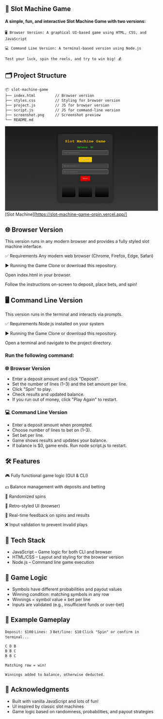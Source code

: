 ## 🎰 Slot Machine Game
#### A simple, fun, and interactive Slot Machine Game with two versions:

`🖥️ Browser Version: A graphical UI-based game using HTML, CSS, and JavaScript`

`💻 Command Line Version: A terminal-based version using Node.js`

`Test your luck, spin the reels, and try to win big! 💰`

## 🗂️ Project Structure
```
📦 slot-machine-game
├── index.html         // Browser version
├── styles.css         // Styling for browser version
├── project.js         // JS for browser version
├── script.js          // JS for command-line version
├── screenshot.png     // Screenshot preview
└── README.md
```
  ![Slot-Machine-Game](img/display.png)
[Slot Machine][https://slot-machine-game-orpin.vercel.app/]

## 🌐 Browser Version
This version runs in any modern browser and provides a fully styled slot machine interface.

✅ Requirements
Any modern web browser (Chrome, Firefox, Edge, Safari)

▶️ Running the Game
Clone or download this repository.

Open index.html in your browser.

Follow the instructions on-screen to deposit, place bets, and spin!

## 🖥️ Command Line Version
This version runs in the terminal and interacts via prompts.

✅ Requirements
Node.js installed on your system

▶️ Running the Game
Clone or download this repository.

Open a terminal and navigate to the project directory.

### Run the following command:

### 🌐 Browser Version
- Enter a deposit amount and click "Deposit".
- Set the number of lines (1–3) and the bet amount per line.
- Click "Spin" to play.
- Check results and updated balance.
- If you run out of money, click "Play Again" to restart.

### 💻 Command Line Version
- Enter a deposit amount when prompted.
- Choose number of lines to bet on (1–3).
- Set bet per line.
- Game shows results and updates your balance.
- If balance is $0, game ends. Run node script.js to restart.

## 🛠️ Features
🎮 Fully functional game logic (GUI & CLI)

💵 Balance management with deposits and betting

🔁 Randomized spins

🎨 Retro-styled UI (browser)

💬 Real-time feedback on spins and results

❌ Input validation to prevent invalid plays

## 🚀 Tech Stack
- JavaScript – Game logic for both CLI and browser
- HTML/CSS – Layout and styling for the browser version
- Node.js – Command line game execution

## 🧮 Game Logic
- Symbols have different probabilities and payout values
- Winning condition: matching symbols in any row
- Winnings = symbol value × bet per line
- Inputs are validated (e.g., insufficient funds or over-bet)

## 🧩 Example Gameplay
`Deposit: $100`
`Lines: 3`
`Bet/line: $10`
`Click "Spin" or confirm in terminal...`

```
C D B  
B B C  
B B C
```  
`Matching row = win!`

`Winnings added to balance, otherwise deducted.`

## 🙌 Acknowledgments
- Built with vanilla JavaScript and lots of fun!
- UI inspired by classic slot machines
- Game logic based on randomness, probabilities, and payout strategies
